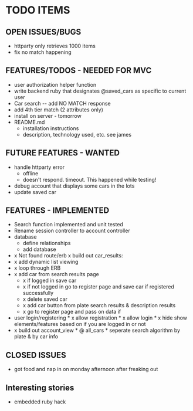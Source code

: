 # TODO ITEMS

## OPEN ISSUES/BUGS
* httparty only retrieves 1000 items
* fix no match happening


## FEATURES/TODOS - NEEDED FOR MVC

* user authorization helper function
* write backend ruby that designates @saved_cars as specific to current user
* Car search -- add NO MATCH response
* add 4th tier match (2 attributes only)
* install on server - tomorrow
* README.md
  * installation instructions
  * description, technology used, etc.  see james


## FUTURE FEATURES - WANTED
* handle httparty error
  * offline
  * doesn't respond.  timeout. This happened while testing!
* debug account that displays some cars in the lots
* update saved car


## FEATURES - IMPLEMENTED
* Search function implemented and unit tested
* Rename session controller to account controller
* database
  * define relationships
  * add database
* x Not found route/erb
x build out car_results:
 * x add dynamic list viewing
 * x loop through ERB
* x add car from search results page
   * x if logged in save car
   * x if not logged in go to register page and save car if registered successfully
   * x delete saved car
   * x add car button from plate search results & description results
    * x go to register page and pass on data if
* user login/registering
      * x allow registration
      * x allow login
      * x hide show elements/features based on if you are logged in or not
* x build out account_view
        * @ all_cars
        * seperate search algorithm by plate & by car info


## CLOSED ISSUES
* got food and nap in on monday afternoon after freaking out


## Interesting stories
* embedded ruby hack
